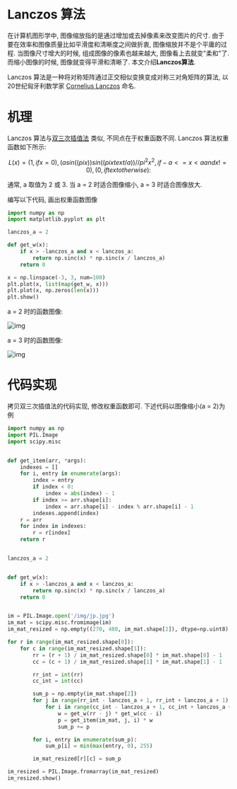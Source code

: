 # Lanczos 算法

在计算机图形学中, 图像缩放指的是通过增加或去掉像素来改变图片的尺寸. 由于要在效率和图像质量比如平滑度和清晰度之间做折衷, 图像缩放并不是个平庸的过程. 当图像尺寸增大的时候, 组成图像的像素也越来越大, 图像看上去就变"柔和"了. 而缩小图像的时候, 图像就变得平滑和清晰了. 本文介绍**Lanczos算法**.

Lanczos 算法是一种将对称矩阵通过正交相似变换变成对称三对角矩阵的算法, 以20世纪匈牙利数学家 [Cornelius Lanczos](https://en.wikipedia.org/wiki/Cornelius_Lanczos) 命名.

# 机理

Lanczos 算法与[双三次插值法](/content/pil/resize_bicubic/) 类似, 不同点在于权重函数不同. Lanczos 算法权重函数如下所示:

$$
L(x)={
    (1, if x=0),
    (asin((pix))sin((pixtext{/}a)) // pi^2x^2, if -a <= x < a and x != 0),
    (0, if text{otherwise})
:}
$$

通常, a 取值为 2 或 3. 当 a = 2 时适合图像缩小, a = 3 时适合图像放大.

编写以下代码, 画出权重函数图像

```py
import numpy as np
import matplotlib.pyplot as plt

lanczos_a = 2

def get_w(x):
    if x > -lanczos_a and x < lanczos_a:
        return np.sinc(x) * np.sinc(x / lanczos_a)
    return 0

x = np.linspace(-3, 3, num=100)
plt.plot(x, list(map(get_w, x)))
plt.plot(x, np.zeros(len(x)))
plt.show()
```

a = 2 时的函数图像:

![img](/img/pil/resize_lanczos/lanczos_a2.png)

a = 3 时的函数图像:

![img](/img/pil/resize_lanczos/lanczos_a3.png)

# 代码实现

拷贝双三次插值法的代码实现, 修改权重函数即可. 下述代码以图像缩小(a = 2)为例

```py
import numpy as np
import PIL.Image
import scipy.misc


def get_item(arr, *args):
    indexes = []
    for i, entry in enumerate(args):
        index = entry
        if index < 0:
            index = abs(index) - 1
        if index >= arr.shape[i]:
            index = arr.shape[i] - index % arr.shape[i] - 1
        indexes.append(index)
    r = arr
    for index in indexes:
        r = r[index]
    return r


lanczos_a = 2


def get_w(x):
    if x > -lanczos_a and x < lanczos_a:
        return np.sinc(x) * np.sinc(x / lanczos_a)
    return 0


im = PIL.Image.open('/img/jp.jpg')
im_mat = scipy.misc.fromimage(im)
im_mat_resized = np.empty((270, 480, im_mat.shape[2]), dtype=np.uint8)

for r in range(im_mat_resized.shape[0]):
    for c in range(im_mat_resized.shape[1]):
        rr = (r + 1) / im_mat_resized.shape[0] * im_mat.shape[0] - 1
        cc = (c + 1) / im_mat_resized.shape[1] * im_mat.shape[1] - 1

        rr_int = int(rr)
        cc_int = int(cc)

        sum_p = np.empty(im_mat.shape[2])
        for j in range(rr_int - lanczos_a + 1, rr_int + lanczos_a + 1):
            for i in range(cc_int - lanczos_a + 1, cc_int + lanczos_a + 1):
                w = get_w(rr - j) * get_w(cc - i)
                p = get_item(im_mat, j, i) * w
                sum_p += p

        for i, entry in enumerate(sum_p):
            sum_p[i] = min(max(entry, 0), 255)

        im_mat_resized[r][c] = sum_p

im_resized = PIL.Image.fromarray(im_mat_resized)
im_resized.show()
```
